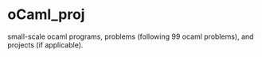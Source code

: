 # oCaml_proj
small-scale ocaml programs, problems (following 99 ocaml problems), and projects (if applicable). 
